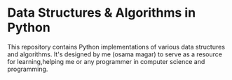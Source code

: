 # Data Structures & Algorithms in Python

This repository contains Python implementations of various data structures and algorithms.
It's designed by me (osama magar) to serve as a resource for learning,helping me or any programmer in computer science and programming.



